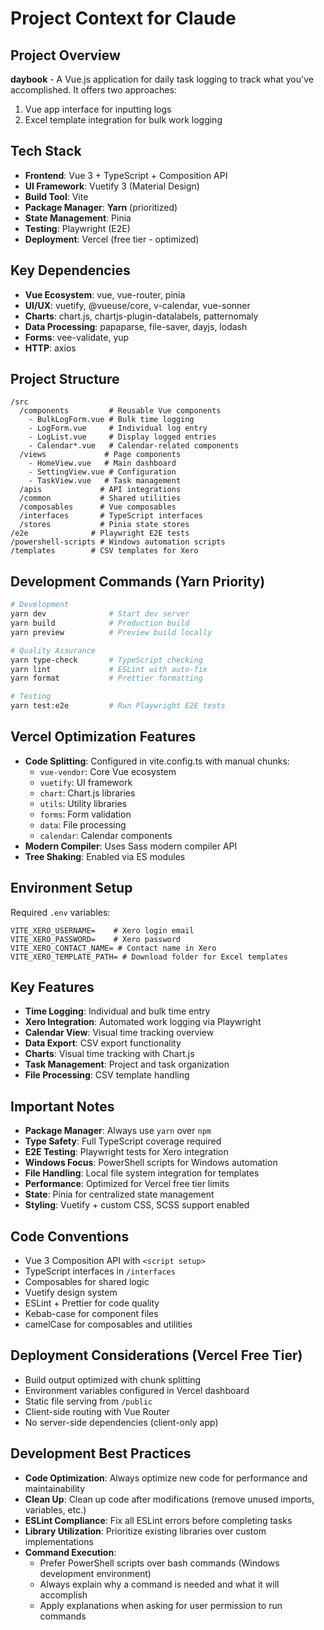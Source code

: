 # Project Context for Claude

## Project Overview
**daybook** - A Vue.js application for daily task logging to track what you've accomplished. It offers two approaches:
1. Vue app interface for inputting logs
2. Excel template integration for bulk work logging

## Tech Stack
- **Frontend**: Vue 3 + TypeScript + Composition API
- **UI Framework**: Vuetify 3 (Material Design)
- **Build Tool**: Vite
- **Package Manager**: **Yarn** (prioritized)
- **State Management**: Pinia
- **Testing**: Playwright (E2E)
- **Deployment**: Vercel (free tier - optimized)

## Key Dependencies
- **Vue Ecosystem**: vue, vue-router, pinia
- **UI/UX**: vuetify, @vueuse/core, v-calendar, vue-sonner
- **Charts**: chart.js, chartjs-plugin-datalabels, patternomaly
- **Data Processing**: papaparse, file-saver, dayjs, lodash
- **Forms**: vee-validate, yup
- **HTTP**: axios

## Project Structure
```
/src
  /components         # Reusable Vue components
    - BulkLogForm.vue # Bulk time logging
    - LogForm.vue     # Individual log entry
    - LogList.vue     # Display logged entries
    - Calendar*.vue   # Calendar-related components
  /views             # Page components
    - HomeView.vue   # Main dashboard
    - SettingView.vue # Configuration
    - TaskView.vue   # Task management
  /apis             # API integrations
  /common           # Shared utilities
  /composables      # Vue composables
  /interfaces       # TypeScript interfaces
  /stores           # Pinia state stores
/e2e              # Playwright E2E tests
/powershell-scripts # Windows automation scripts
/templates        # CSV templates for Xero
```

## Development Commands (Yarn Priority)
```bash
# Development
yarn dev              # Start dev server
yarn build            # Production build
yarn preview          # Preview build locally

# Quality Assurance
yarn type-check       # TypeScript checking
yarn lint             # ESLint with auto-fix
yarn format           # Prettier formatting

# Testing
yarn test:e2e         # Run Playwright E2E tests
```

## Vercel Optimization Features
- **Code Splitting**: Configured in vite.config.ts with manual chunks:
  - `vue-vendor`: Core Vue ecosystem
  - `vuetify`: UI framework
  - `chart`: Chart.js libraries
  - `utils`: Utility libraries
  - `forms`: Form validation
  - `data`: File processing
  - `calendar`: Calendar components
- **Modern Compiler**: Uses Sass modern compiler API
- **Tree Shaking**: Enabled via ES modules

## Environment Setup
Required `.env` variables:
```env
VITE_XERO_USERNAME=    # Xero login email
VITE_XERO_PASSWORD=    # Xero password
VITE_XERO_CONTACT_NAME= # Contact name in Xero
VITE_XERO_TEMPLATE_PATH= # Download folder for Excel templates
```

## Key Features
- **Time Logging**: Individual and bulk time entry
- **Xero Integration**: Automated work logging via Playwright
- **Calendar View**: Visual time tracking overview
- **Data Export**: CSV export functionality
- **Charts**: Visual time tracking with Chart.js
- **Task Management**: Project and task organization
- **File Processing**: CSV template handling

## Important Notes
- **Package Manager**: Always use `yarn` over `npm`
- **Type Safety**: Full TypeScript coverage required
- **E2E Testing**: Playwright tests for Xero integration
- **Windows Focus**: PowerShell scripts for Windows automation
- **File Handling**: Local file system integration for templates
- **Performance**: Optimized for Vercel free tier limits
- **State**: Pinia for centralized state management
- **Styling**: Vuetify + custom CSS, SCSS support enabled

## Code Conventions
- Vue 3 Composition API with `<script setup>`
- TypeScript interfaces in `/interfaces`
- Composables for shared logic
- Vuetify design system
- ESLint + Prettier for code quality
- Kebab-case for component files
- camelCase for composables and utilities

## Deployment Considerations (Vercel Free Tier)
- Build output optimized with chunk splitting
- Environment variables configured in Vercel dashboard
- Static file serving from `/public`
- Client-side routing with Vue Router
- No server-side dependencies (client-only app)

## Development Best Practices
- **Code Optimization**: Always optimize new code for performance and maintainability
- **Clean Up**: Clean up code after modifications (remove unused imports, variables, etc.)
- **ESLint Compliance**: Fix all ESLint errors before completing tasks
- **Library Utilization**: Prioritize existing libraries over custom implementations
- **Command Execution**: 
  - Prefer PowerShell scripts over bash commands (Windows development environment)
  - Always explain why a command is needed and what it will accomplish
  - Apply explanations when asking for user permission to run commands